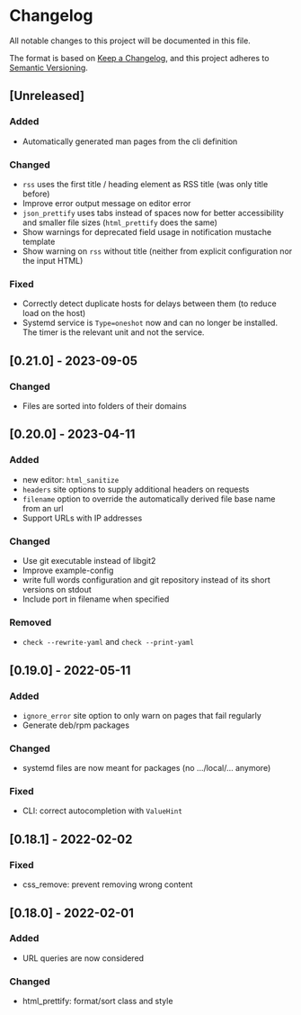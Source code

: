 # Changelog

All notable changes to this project will be documented in this file.

The format is based on [Keep a Changelog](https://keepachangelog.com/en/1.1.0/),
and this project adheres to [Semantic Versioning](https://semver.org/spec/v2.0.0.html).

## [Unreleased]

### Added

- Automatically generated man pages from the cli definition

### Changed

- `rss` uses the first title / heading element as RSS title (was only title before)
- Improve error output message on editor error
- `json_prettify` uses tabs instead of spaces now for better accessibility and smaller file sizes (`html_prettify` does the same)
- Show warnings for deprecated field usage in notification mustache template
- Show warning on `rss` without title (neither from explicit configuration nor the input HTML)

### Fixed

- Correctly detect duplicate hosts for delays between them (to reduce load on the host)
- Systemd service is `Type=oneshot` now and can no longer be installed. The timer is the relevant unit and not the service.

## [0.21.0] - 2023-09-05

### Changed

- Files are sorted into folders of their domains

## [0.20.0] - 2023-04-11

### Added

- new editor: `html_sanitize`
- `headers` site options to supply additional headers on requests
- `filename` option to override the automatically derived file base name from an url
- Support URLs with IP addresses

### Changed

- Use git executable instead of libgit2
- Improve example-config
- write full words configuration and git repository instead of its short versions on stdout
- Include port in filename when specified

### Removed

- `check --rewrite-yaml` and `check --print-yaml`

## [0.19.0] - 2022-05-11

### Added

- `ignore_error` site option to only warn on pages that fail regularly
- Generate deb/rpm packages

### Changed

- systemd files are now meant for packages (no …/local/… anymore)

### Fixed

- CLI: correct autocompletion with `ValueHint`

## [0.18.1] - 2022-02-02

### Fixed

- css_remove: prevent removing wrong content

## [0.18.0] - 2022-02-01

### Added

- URL queries are now considered

### Changed

- html_prettify: format/sort class and style
